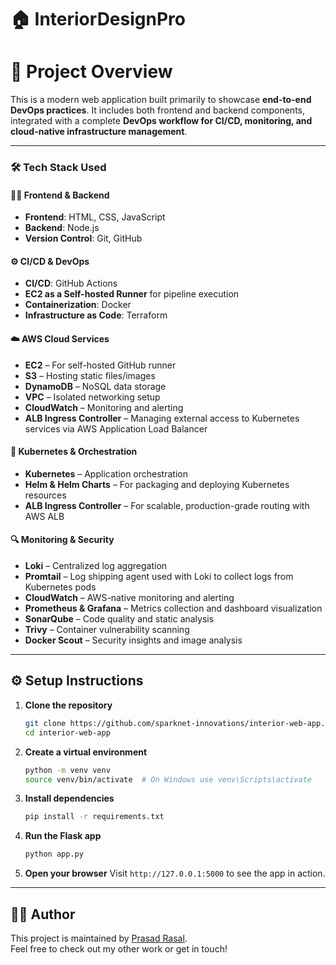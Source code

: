 # 🏠 InteriorDesignPro

# 📌 Project Overview

This is a modern web application built primarily to showcase **end-to-end DevOps practices**. It includes both frontend and backend components, integrated with a complete **DevOps workflow for CI/CD, monitoring, and cloud-native infrastructure management**.


---

### 🛠️ Tech Stack Used

#### 🧑‍💻 Frontend & Backend
- **Frontend**: HTML, CSS, JavaScript  
- **Backend**: Node.js 
- **Version Control**: Git, GitHub  

#### ⚙️ CI/CD & DevOps
- **CI/CD**: GitHub Actions  
- **EC2 as a Self-hosted Runner** for pipeline execution  
- **Containerization**: Docker  
- **Infrastructure as Code**: Terraform 

#### ☁️ AWS Cloud Services
- **EC2** – For self-hosted GitHub runner  
- **S3** – Hosting static files/images  
- **DynamoDB** – NoSQL data storage  
- **VPC** – Isolated networking setup  
- **CloudWatch** – Monitoring and alerting  
- **ALB Ingress Controller** – Managing external access to Kubernetes services via AWS Application Load Balancer

#### 🧵 Kubernetes & Orchestration
- **Kubernetes** – Application orchestration  
- **Helm & Helm Charts** – For packaging and deploying Kubernetes resources  
- **ALB Ingress Controller** – For scalable, production-grade routing with AWS ALB  

#### 🔍 Monitoring & Security
- **Loki** – Centralized log aggregation
- **Promtail** – Log shipping agent used with Loki to collect logs from Kubernetes pods
- **CloudWatch** – AWS-native monitoring and alerting
- **Prometheus & Grafana** – Metrics collection and dashboard visualization
- **SonarQube** – Code quality and static analysis
- **Trivy** – Container vulnerability scanning
- **Docker Scout** – Security insights and image analysis


---

## ⚙️ Setup Instructions

1. **Clone the repository**

   ```bash
   git clone https://github.com/sparknet-innovations/interior-web-app.git
   cd interior-web-app
   ```

2. **Create a virtual environment**

   ```bash
   python -m venv venv
   source venv/bin/activate  # On Windows use venv\Scripts\activate
   ```

3. **Install dependencies**

   ```bash
   pip install -r requirements.txt
   ```

4. **Run the Flask app**

   ```bash
   python app.py
   ```

5. **Open your browser**
   Visit `http://127.0.0.1:5000` to see the app in action.

---


## 👨‍💻 Author

This project is maintained by [Prasad Rasal](https://github.com/rasalprasad2002).  
Feel free to check out my other work or get in touch!
